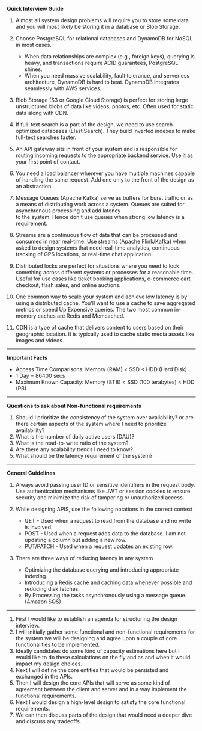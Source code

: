 **Quick Interview Guide**

1. Almost all system design problems will require you to store some data and you will most likely be storing it in a database or Blob Storage.
  
2. Choose PostgreSQL for relational databases and DynamoDB for NoSQL in most cases.
    - When data relationships are complex (e.g., foreign keys), querying is heavy, and transactions require ACID guarantees, PostgreSQL shines.
    - When you need massive scalability, fault tolerance, and serverless architecture, DynamoDB is hard to beat. DynamoDB integrates seamlessly with AWS services.
       
3. Blob Storage (S3 or Google Cloud Storage) is perfect for storing large unstructured blobs of data like videos, photos, etc. Often used for static data along with CDN.

4. If full-text search is a part of the design, we need to use search-optimized databases (ElastiSearch). They build inverted indexes to make full-text searches faster.

5. An API gateway sits in front of your system and is responsible for routing incoming requests to the appropriate backend service. Use it as your first point of contact.
   
6. You need a load balancer wherever you have multiple machines capable of handling the same request. Add one only to the front of the design as an abstraction.

7. Message Queues (Apache Kafka) serve as buffers for burst traffic or as a means of distributing work across a system. Queues are suited for asynchronous processing and add latency   
   to the system. Hence don't use queues when strong low latency is a requirement.

8. Streams are a continuous flow of data that can be processed and consumed in near real-time. Use streams (Apache Flink/Kafka) when asked to design systems that need real-time 
   analytics, continuous tracking of GPS locations, or real-time chat application.

9. Distributed locks are perfect for situations where you need to lock something across different systems or processes for a reasonable time. Useful for use cases like ticket booking 
   applications, e-commerce cart checkout, flash sales, and online auctions.

10. One common way to scale your system and achieve low latency is by using a distributed cache. You'll want to use a cache to save aggregated metrics or speed Up Expensive 
    queries. The two most common in-memory caches are Redis and Memcached.

11. CDN is a type of cache that delivers content to users based on their geographic location. It is typically used to cache static media assets like images and videos. 

------------------------------------------------------------------------------------------------------------------------------------------------

**Important Facts**

-  Access Time Comparisons: Memory (RAM) < SSD < HDD (Hard Disk)
-  1 Day = 86400 secs
-  Maximum Known Capacity: Memory (8TB) < SSD (100 terabytes) < HDD (PB)

------------------------------------------------------------------------------------------------------------------------------------------------

**Questions to ask about Non-functional requirements**

1. Should I prioritize the consistency of the system over availability? or are there certain aspects of the system where I need to prioritize availability?
2. What is the number of daily active users (DAU)?
3. What is the read-to-write ratio of the system?
4. Are there any scalability trends I need to know?
5. What should be the latency requirement of the system?

------------------------------------------------------------------------------------------------------------------------------------------------

**General Guidelines**

1. Always avoid passing user ID or sensitive identifiers in the request body. Use authentication mechanisms like JWT or session cookies to ensure security and minimize the risk of tampering or unauthorized access.

2. While designing APIS, use the following notations in the correct context
   - GET - Used when a request to read from the database and no write is involved.
   - POST - Used when a request adds data to the database. I am not updating a column but adding a new row.
   - PUT/PATCH - Used when a request updates an existing row.

3. There are three ways of reducing latency in any system
   - Optimizing the database querying and introducing appropriate indexing.
   - Introducing a Redis cache and caching data whenever possible and reducing disk fetches.
   - By Processing the tasks asynchronously using a message queue. (Amazon SQS)

------------------------------------------------------------------------------------------------------------------------------------------------

1. First I would like to establish an agenda for structuring the design interview.
2. I will initially gather some functional and non-functional requirements for the system we will be designing and agree upon a couple of core functionalities to be implemented.
3. Ideally candidates do some kind of capacity estimations here but I would like to do these calculations on the fly and as and when it would impact my design choices.
4. Next I will define the core entities that would be persisted and exchanged in the APIs.
5. Then I will design the core APIs that will serve as some kind of agreement between the client and server and in a way implement the functional requirements.
6. Next I would design a high-level design to satisfy the core functional requirements.
7. We can then discuss parts of the design that would need a deeper dive and discuss any tradeoffs.
